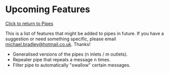 Upcoming Features
=================
[Click to return to Pipes](README.md)

This is a list of features that might be added to pipes in future.
If you have a suggestion or need something specific, please email michael.bradley@hotmail.co.uk. Thanks!

* Generalised versions of the pipes (n inlets / m outlets).
* Repeater pipe that repeats a message n times.
* Filter pipe to automatically "swallow" certain messages.
